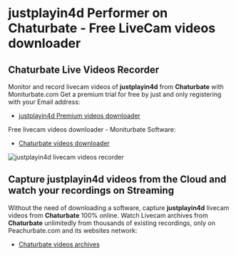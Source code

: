 # justplayin4d Performer on Chaturbate - Free LiveCam videos downloader

## Chaturbate Live Videos Recorder

Monitor and record livecam videos of **justplayin4d** from **Chaturbate** with Moniturbate.com
Get a premium trial for free by just and only registering with your Email address:
* [justplayin4d Premium videos downloader](https://moniturbate.com/request-demo-licence-key.html)

Free livecam videos downloader - Moniturbate Software:
* [Chaturbate videos downloader](https://moniturbate.com/moniturbate-download-software.html)

![justplayin4d livecam videos recorder](https://peachurnet.com/templates/moniturbate-software.png)


## Capture justplayin4d videos from the Cloud and watch your recordings on Streaming

Without the need of downloading a software, capture **justplayin4d** livecam videos from **Chaturbate** 100% online.
Watch Livecam archives from **Chaturbate** unlimitedly from thousands of existing recordings, only on Peachurbate.com and its websites network:
* [Chaturbate videos archives](https://peachurnet.com/)
